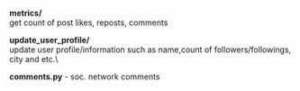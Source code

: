 **metrics/**\
get count of post likes, reposts, comments

**update_user_profile/**\
update user profile/information such as name,count of followers/followings, city and etc.\

**comments.py** - soc. network comments
